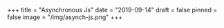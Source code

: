 +++
title = "Asynchronous Js"
date = "2019-09-14"
draft = false
pinned = false
image = "/img/asynch-js.png"
+++